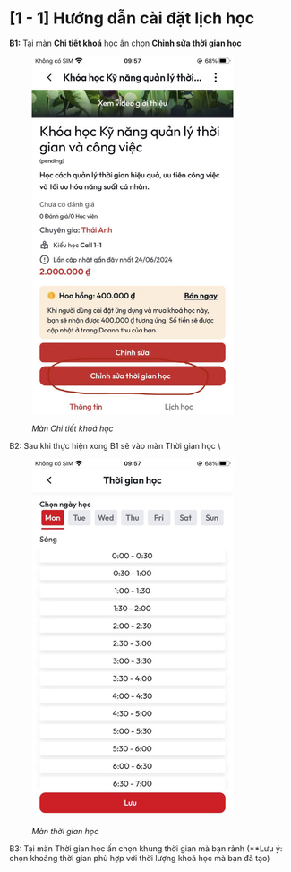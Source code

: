 # \[1 - 1] Hướng dẫn cài đặt lịch học

**B1:** Tại màn **Chi tiết khoá** học ấn chọn **Chỉnh sửa thời gian học**

<figure><img src="../.gitbook/assets/photo_2024-06-27_10-00-00.jpg" alt="" width="360"><figcaption><p><em>Màn Chi tiết khoá học</em></p></figcaption></figure>

B2: Sau khi thực hiện xong B1 sẽ vào màn Thời gian học \


<figure><img src="../.gitbook/assets/photo_2024-06-27_09-57-31 (1).jpg" alt="" width="360"><figcaption><p><em>Màn thời gian học</em></p></figcaption></figure>

B3: Tại màn Thời gian học ấn chọn khung thời gian mà bạn rảnh (\*\*Lưu ý: chọn khoảng thời gian phù hợp với thời lượng khoá học mà bạn đã tạo)

